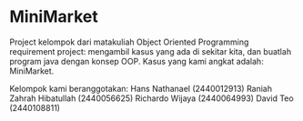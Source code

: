 # MiniMarket
Project kelompok dari matakuliah Object Oriented Programming 
requirement project: mengambil kasus yang ada di sekitar kita, dan buatlah program java dengan konsep OOP. 
Kasus yang kami angkat adalah: MiniMarket.

Kelompok kami beranggotakan:
Hans Nathanael (2440012913)
Raniah Zahrah Hibatullah (2440056625)
Richardo Wijaya (2440064993)
David Teo (2440108811)
